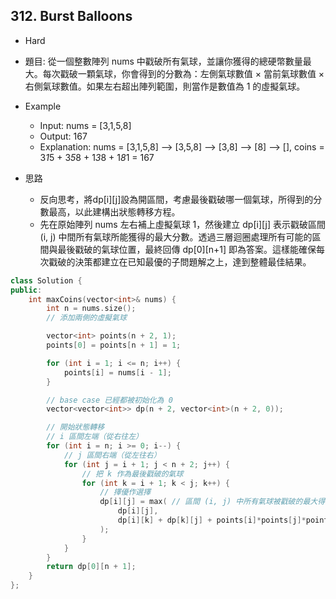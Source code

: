 ## 312. Burst Balloons

- Hard
- 題目: 從一個整數陣列 nums 中戳破所有氣球，並讓你獲得的總硬幣數量最大。每次戳破一顆氣球，你會得到的分數為：左側氣球數值 × 當前氣球數值 × 右側氣球數值。如果左右超出陣列範圍，則當作是數值為 1 的虛擬氣球。

- Example
    - Input: nums = [3,1,5,8]
    - Output: 167
    - Explanation: nums = [3,1,5,8] --> [3,5,8] --> [3,8] --> [8] --> [], coins =  3*1*5 + 3*5*8 + 1*3*8 + 1*8*1 = 167

- 思路
    - 反向思考，將dp[i][j]設為開區間，考慮最後戳破哪一個氣球，所得到的分數最高，以此建構出狀態轉移方程。
    - 先在原始陣列 nums 左右補上虛擬氣球 1，然後建立 dp[i][j] 表示戳破區間 (i, j) 中間所有氣球所能獲得的最大分數。透過三層迴圈處理所有可能的區間與最後戳破的氣球位置，最終回傳 dp[0][n+1] 即為答案。這樣能確保每次戳破的決策都建立在已知最優的子問題解之上，達到整體最佳結果。

```cpp
class Solution {
public:
    int maxCoins(vector<int>& nums) {
        int n = nums.size();
        // 添加兩側的虛擬氣球

        vector<int> points(n + 2, 1);
        points[0] = points[n + 1] = 1;

        for (int i = 1; i <= n; i++) {
            points[i] = nums[i - 1];
        }

        // base case 已經都被初始化為 0
        vector<vector<int>> dp(n + 2, vector<int>(n + 2, 0));

        // 開始狀態轉移
        // i 區間左端（從右往左）
        for (int i = n; i >= 0; i--) {
            // j 區間右端（從左往右）
            for (int j = i + 1; j < n + 2; j++) {
                // 把 k 作為最後戳破的氣球
                for (int k = i + 1; k < j; k++) {
                    // 擇優作選擇
                    dp[i][j] = max( // 區間 (i, j) 中所有氣球被戳破的最大得分
                        dp[i][j], 
                        dp[i][k] + dp[k][j] + points[i]*points[j]*points[k]
                    );
                }
            }
        }
        return dp[0][n + 1]; 
    }
};
